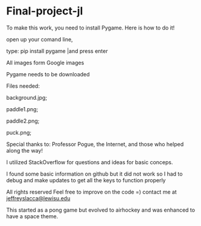 # Final-project-jl

To make this work, you need to install Pygame. Here is how to do it!

open up your comand line,

type: pip install pygame |and press enter

All images form Google images

Pygame needs to be downloaded 

Files needed:

background.jpg;

paddle1.png;

paddle2.png;

puck.png;

Special thanks to: Professor Pogue, the Internet, and those who helped along the way!

I utilized StackOverflow for questions and ideas for basic conceps.

I found some basic information on github but it did not work so I had to debug and make updates to get all the keys to function properly

All rights reserved
Feel free to improve on the code =)
contact me at jeffreyslacca@lewisu.edu

This started as a pong game but evolved to airhockey and was enhanced to have a space theme.
